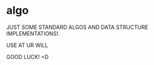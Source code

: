 # algo


JUST SOME STANDARD ALGOS AND DATA STRUCTURE IMPLEMENTATIONS!.

USE AT UR WILL

GOOD LUCK! =D
